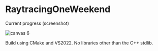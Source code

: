 # RaytracingOneWeekend

Current progress (screenshot) 

![canvas 6](https://github.com/NicusorN5/RaytracingOneWeekend/assets/20599225/8d94553e-d223-4e37-9b94-339606c26c69)

Build using CMake and VS2022. No libraries other than the C++ stdlib.
